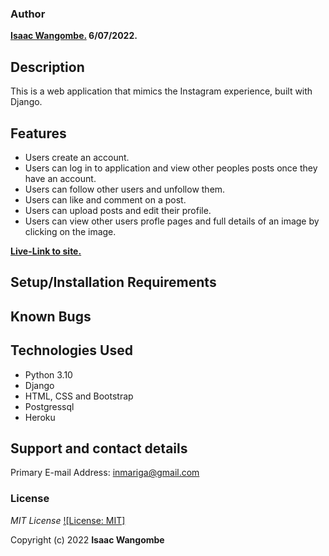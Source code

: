 ### Author
 **[Isaac Wangombe.](https://github.com/isaacmariga) 6/07/2022.**

## Description

This is a web application that mimics the Instagram experience, built with Django.


## Features
* Users create an account.
* Users can log in to application and view other peoples posts once they have an account.
* Users can follow other users and unfollow them.
* Users can like and comment on a post.
* Users can upload posts and edit their profile.
* Users can view other users profle pages and full details of an image by clicking on the image.

**[Live-Link to site.](https://marigagram.herokuapp.com/)**


## Setup/Installation Requirements

## Known Bugs


## Technologies Used

- Python 3.10
- Django
- HTML, CSS and Bootstrap
- Postgressql
- Heroku

## Support and contact details

Primary E-mail Address: inmariga@gmail.com

### License
*MIT License* [![License: MIT]](license/MIT)

Copyright (c) 2022 **Isaac Wangombe**